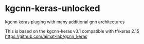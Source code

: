 # kgcnn-keras-unlocked
kgcnn keras pluging with many additional gnn architectures

This is based on the kgcnn-keras v3.1 compatible with tf/keras 2.15 https://github.com/aimat-lab/gcnn_keras
